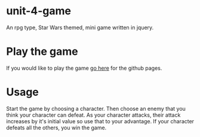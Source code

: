 # unit-4-game
An rpg type, Star Wars themed, mini game written in jquery. 

# Play the game
If you would like to play the game [go here](https://jamisonngordon.github.io/unit-4-game/) for the github pages.

# Usage
Start the game by choosing a character. Then choose an enemy that you think your character can defeat. As your character attacks, their attack increases by it's initial value so use that to your advantage. If your character defeats all the others, you win the game.